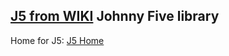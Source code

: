## [J5 from WIKI](https://github.com/jsot-dev/JSoT-DEV/wiki/J5) Johnny Five library
Home for J5: [J5 Home](http://johnny-five.io)
